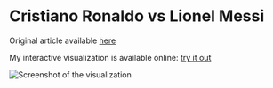 # Cristiano Ronaldo vs Lionel Messi

Original article available [here](https://soccerment.com/2018-topscorer-preview-spanish-la-liga/)

My interactive visualization is available online: [try it out](https://public.tableau.com/profile/oliver7403#!/vizhome/MakeoverMondayWeek15CristianoRonaldovsLionelMessi/STATS)

![Screenshot of the visualization](https://raw.githubusercontent.com/Obalfour/infovis-itba/gh-pages/Makeover%20Monday%20Week%2015/Week%2015%20visualization.png)